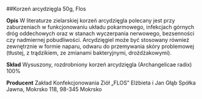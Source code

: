 ##Korzeń arcydzięgla 50g, Flos

**Opis** W literaturze zielarskiej korzeń arcydzięgla polecany jest przy zaburzeniach w funkcjonowaniu układu pokarmowego, infekcjach górnych dróg oddechowych oraz w stanach wyczerpania nerwowego, bezsenności czy nadmiernej pobudliwości. Arcydzięgiel może być stosowany również zewnętrznie w formie naparu, odwaru do przemywania skóry problemowej (tłustej, z trądzikiem, ze zmianami bakteryjnymi, drożdżakowymi).

**Skład** Wysuszony, rozdrobniony korzeń arcydzięgla (Archangelicae radix) 100%

**Producent** Zakład Konfekcjonowania Ziół „FLOS” Elżbieta i Jan Głąb Spółka Jawna, Mokrsko 118, 98-345 Mokrsko
